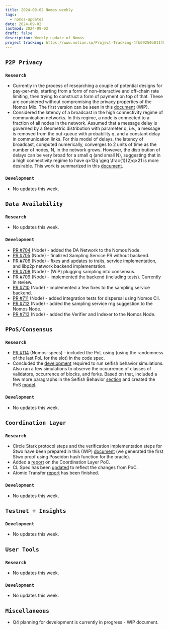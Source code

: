 ```yaml
---
title: 2024-09-02 Nomos weekly
tags:
  - nomos-updates
date: 2024-09-02
lastmod: 2024-09-02
draft: false
description: Weekly update of Nomos
project tracking: https://www.notion.so/Project-Tracking-4fb69250b0114573a71c57882165eec3
---
```


## `P2P Privacy`

### `Research`

- Currently in the process of researching a couple of potential designs for pay-per-mix, starting from a form of non-interactive and off-chain rate limiting, then trying to construct a form of payment on top of that. These are considered without compromising the privacy properties of the Nomos Mix. The first version can be seen in this [document](https://www.notion.so/Nomos-Mix-Peer-to-Peer-Mix-Network-over-Gossip-Channel-11e9c70a656d4ff1858bc46a715f4c59?pvs=4#dee3a11560834b689f41447c678ad2e6) (WIP).
- Considered the latency of a broadcast in the high connectivity regime of communication networks. In this regime, a node is connected to a fraction of all nodes in the network. Assumed that a message delay is governed by a Geometric distribution with parameter q, i.e., a message is removed from the out-queue with probability q, and a constant delay in communication links. For this model of delays, the latency of broadcast, computed numerically, converges to 2 units of time as the number of nodes, N, in the network grows. However, the distribution of delays can be very broad for a small q (and small N), suggesting that in a high connectivity regime to have q≥12q \geq \frac{1}{2}q≥21​ is more desirable. This work is summarized in this [document](https://www.notion.so/Analysis-of-the-Nomos-Mixnet-Anonymous-Communication-AC-System-c97d73a7b8894cf7830e8345f0cc37a4?pvs=4#f3ec94ae55884fa386a50c425bef695b).

### `Development`

- No updates this week.

## `Data Availability`

### `Research`

- No updates this week.

### `Development`

- [PR #704](https://github.com/logos-co/nomos-node/pull/704) (Node) - added the DA Network to the Nomos Node.
- [PR #705](https://github.com/logos-co/nomos-node/pull/705) (Node) - finalized Sampling Service PR without backend.
- [PR #706](https://github.com/logos-co/nomos-node/pull/706) (Node) - fixes and updates to traits, service implementation, and libp2p network backend implementation.
- [PR #708](https://github.com/logos-co/nomos-node/pull/708) (Node) - (WIP) plugging sampling into consensus.
- [PR #709](https://github.com/logos-co/nomos-node/pull/709) (Node) - implemented the backend (including tests). Currently in review.
- [PR #710](https://github.com/logos-co/nomos-node/pull/710) (Node) - implemented a few fixes to the sampling service backend.
- [PR #711](https://github.com/logos-co/nomos-node/pull/711) (Node) - added integration tests for dispersal using Nomos Cli.
- [PR #712](https://github.com/logos-co/nomos-node/pull/712) (Node) - added the sampling service rng suggestion to the Nomos Node.
- [PR #713](https://github.com/logos-co/nomos-node/pull/713) (Node) - added the Verifier and Indexer to the Nomos Node.

## `PPoS/Consensus`

### `Research`

- [PR #114](https://github.com/logos-co/nomos-specs/pull/114) (Nomos-specs) - included the PoL using (using the randomness of the last PoL for the slot) in the code spec.
- Concluded the [development](https://github.com/vacp2p/token-economics/tree/cryptarchia-selfish-behavior/Nomos/selfish_behavior) required to run selfish behavior simulations. Also ran a few simulations to observe the occurrence of classes of validators, occurrence of blocks, and forks. Based on that, included a few more paragraphs in the Selfish Behavior [section](https://www.notion.so/Does-Crypsinous-Leader-Election-Function-lead-to-wealth-concentration-in-PoS-b81f07a791b745438443f51f00ac258f#22fa3481f8ff452db8bce847b74e33b9) and created the PoS [model](https://github.com/vacp2p/token-economics/tree/cryptarchia-selfish-behavior/Nomos/agent_based_pos).

### `Development`

- No updates this week.

## `Coordination Layer`

### `Research`

- Circle Stark protocol steps and the verification implementation steps for Stwo have been prepared in this (WIP) [document](https://www.notion.so/Preliminary-Research-Stwo-Wrapper-82f900dce90d4532be844c477b8cc618?d=56f1bb50966e4307a7e636be4c0d0d55#58a4aa16938945f994f6bf67d7dfe221) (we generated the first Stwo proof using Poseidon hash function for the oracle).
- Added a [report](https://www.notion.so/Atomic-Transfer-PoC-Report-e183a60586154ba99a67b09ee36d25cd) on the Coordination Layer PoC.
- CL Spec has been [updated](https://www.notion.so/Coordination-Layer-Data-Model-Specification-9a60bd41167d426abb0cd07a01aab905?pvs=4) to reflect the changes from PoC.
- Atomic Transfer [report](https://www.notion.so/Atomic-Transfer-PoC-Report-e183a60586154ba99a67b09ee36d25cd?pvs=4) has been finished.

### `Development`

- No updates this week.

## `Testnet + Insights`

### `Development`

- No updates this week.

## `User Tools`

### `Research`

- No updates this week.

### `Development`

- No updates this week.

## `Miscellaneous`

- Q4 planning for development is currently in progress - WIP document.